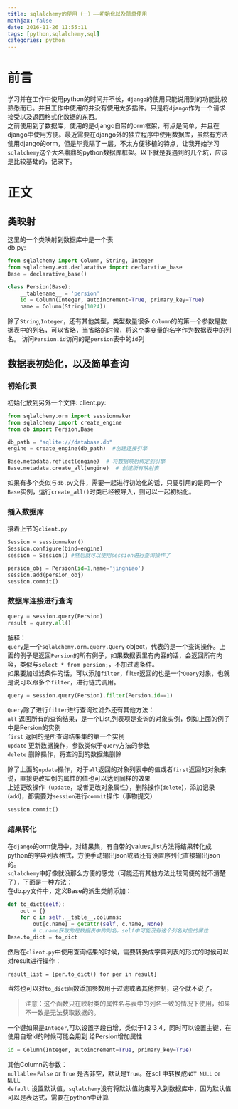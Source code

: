 ```yaml
---
title: sqlalchemy的使用（一）——初始化以及简单使用
mathjax: false
date: 2016-11-26 11:55:11
tags: [python,sqlalchemy,sql]
categories: python
---
```

# 前言
学习并在工作中使用python的时间并不长，`django`的使用只能说用到的功能比较熟悉而已。并且工作中使用的并没有使用太多插件。只是将`django`作为一个请求接受以及返回格式化数据的东西。  
之前使用到了数据库，使用的是django自带的orm框架，有点是简单，并且在django中使用方便。最近需要在django外的独立程序中使用数据库，虽然有方法使用django的orm，但是毕竟隔了一层，不太方便移植的特点，让我开始学习`sqlalchemy`这个大名鼎鼎的python数据库框架。以下就是我遇到的几个坑，应该是比较基础的，记录下。
# 正文

## 类映射
这里的一个类映射到数据库中是一个表  
db.py:

```python
from sqlalchemy import Column, String, Integer
from sqlalchemy.ext.declarative import declarative_base
Base = declarative_base()

class Persion(Base):
    __tablename__ = 'persion'
    id = Column(Integer, autoincrement=True, primary_key=True) 
    name = Column(String(1024))
```

除了`String`,`Integer`，还有其他类型，类型数量很多
`Column`的的第一个参数是数据表中的列名，可以省略，当省略的时候，将这个类变量的名字作为数据表中的列名。
访问`Persion.id`访问的是`persion`表中的`id`列
<!-- more --> 

## 数据表初始化，以及简单查询

### 初始化表

初始化放到另外一个文件: 
client.py: 
```python
from sqlalchemy.orm import sessionmaker
from sqlalchemy import create_engine
from db import Persion,Base

db_path = "sqlite:///database.db"
engine = create_engine(db_path)  #创建连接引擎

Base.metadata.reflect(engine)  # 将数据映射绑定到引擎
Base.metadata.create_all(engine)  # 创建所有映射表
```

如果有多个类似与`db.py`文件，需要一起进行初始化的话，只要引用的是同一个`Base`实例，运行`create_all()`时类已经被导入，则可以一起初始化。 

### 插入数据库
接着上节的`client.py`

```python
Session = sessionmaker()
Session.configure(bind=engine)
session = Session() #然后就可以使用session进行查询操作了

persion_obj = Persion(id=1,name='jingniao')
session.add(persion_obj)
session.commit()
```

### 数据库连接进行查询

```python
query = session.query(Persion)
result = query.all()

```
解释：    
`query`是一个`sqlalchemy.orm.query.Query` object，代表的是一个查询操作。上面的例子是返回`Persion`的所有例子，如果数据表里有内容的话，会返回所有内容，类似与`select * from persion;`，不加过滤条件。  
如果要加过滤条件的话，可以添加`filter`，filter返回的也是一个`Query`对象，也就是说可以跟多个`filter`，进行链式调用。
```python
query = session.query(Persion).filter(Persion.id==1)
```
`Query`除了进行`filter`进行查询过滤外还有其他方法：  
`all` 返回所有的查询结果，是一个List,列表项是查询的对象实例，例如上面的例子中是Persion的实例  
`first` 返回的是所查询结果集的第一个实例  
`update` 更新数据操作，参数类似于`query`方法的参数  
`delete` 删除操作，将查询到的数据集删除  

除了上面的`update`操作，对于`all`返回的对象列表中的值或者`first`返回的对象来说，直接更改实例的属性的值也可以达到同样的效果  
上述更改操作（`update`，或者更改对象属性），删除操作(`delete`)，添加记录(`add`)，都需要对`session`进行`commit`操作（事物提交）
```python
session.commit()
```
### 结果转化
在`django`的orm使用中，对结果集，有自带的values_list方法将结果转化成python的字典列表格式，方便手动输出json或者还有设置序列化直接输出json的。  
`sqlalchemy`中好像就没那么方便的感觉（可能还有其他方法比较简便的就不清楚了），下面是一种方法：  
在db.py文件中，定义Base的派生类前添加：  
```python
def to_dict(self):
    out = {}
    for c in self.__table__.columns:
        out[c.name] = getattr(self, c.name, None)  
        # c.name获取的是数据表中的列名，self中可能没有这个列名对应的属性
Base.to_dict = to_dict
```
然后在`client.py`中使用查询结果的时候，需要转换成字典列表的形式的时候可以对result进行操作：
```
result_list = [per.to_dict() for per in result]
```
当然也可以对`to_dict`函数添加参数用于过滤或者其他控制，这个就不说了。

>注意：这个函数只在映射类的属性名与表中的列名一致的情况下使用，如果不一致是无法获取数据的。

一个键如果是`Integer`,可以设置字段自增，类似于1 2 3 4，同时可以设置主键，在使用自增id的时候可能会用到
给Persion增加属性
```python
id = Column(Integer, autoincrement=True, primary_key=True)
```
其他Column的参数：  
`nullable`=`False` or `True`  是否非空，默认是`True`。在sql 中转换成`NOT NULL` or  `NULL`  
`default` 设置默认值，`sqlalchemy`没有将默认值约束写入到数据库中，因为默认值可以是表达式，需要在python中计算  
